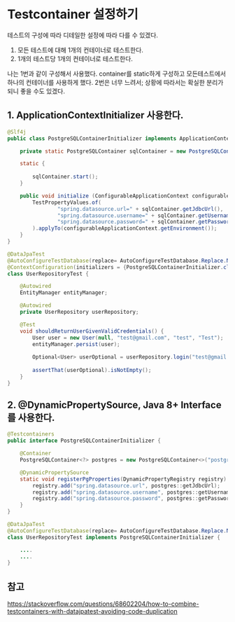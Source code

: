 # Testcontainer 설정하기

테스트의 구성에 따라 디테일한 설정에 따라 다를 수 있겠다.

1. 모든 테스트에 대해 1개의 컨테이너로 테스트한다. 
2. 1개의 테스트당 1개의 컨테이너로 테스트한다. 

나는 1번과 같이 구성해서 사용했다. container를 static하게 구성하고 모든테스트에서 하나의 컨테이너를 사용하게 했다. 2번은 너무 느려서; 상황에 따라서는 확실한 분리가 되니 좋을 수도 있겠다. 

## 1. ApplicationContextInitializer 사용한다.

```java
@Slf4j
public class PostgreSQLContainerInitializer implements ApplicationContextInitializer<ConfigurableApplicationContext> {

    private static PostgreSQLContainer sqlContainer = new PostgreSQLContainer("postgres:10.7");

    static {
        
        sqlContainer.start();
    }

    public void initialize (ConfigurableApplicationContext configurableApplicationContext){
        TestPropertyValues.of(
                "spring.datasource.url=" + sqlContainer.getJdbcUrl(),
                "spring.datasource.username=" + sqlContainer.getUsername(),
                "spring.datasource.password=" + sqlContainer.getPassword()
        ).applyTo(configurableApplicationContext.getEnvironment());
    }
}
```

```java
@DataJpaTest
@AutoConfigureTestDatabase(replace= AutoConfigureTestDatabase.Replace.NONE)
@ContextConfiguration(initializers = {PostgreSQLContainerInitializer.class})
class UserRepositoryTest {

    @Autowired
    EntityManager entityManager;

    @Autowired
    private UserRepository userRepository;

    @Test
    void shouldReturnUserGivenValidCredentials() {
        User user = new User(null, "test@gmail.com", "test", "Test");
        entityManager.persist(user);
        
        Optional<User> userOptional = userRepository.login("test@gmail.com", "test");
        
        assertThat(userOptional).isNotEmpty();
    }
}
```

## 2. @DynamicPropertySource, Java 8+ Interface 를 사용한다. 

```java
@Testcontainers
public interface PostgreSQLContainerInitializer {

    @Container
    PostgreSQLContainer<?> postgres = new PostgreSQLContainer<>("postgres:12.3");

    @DynamicPropertySource
    static void registerPgProperties(DynamicPropertyRegistry registry) {
        registry.add("spring.datasource.url", postgres::getJdbcUrl);
        registry.add("spring.datasource.username", postgres::getUsername);
        registry.add("spring.datasource.password", postgres::getPassword);
    }
}
```

```java
@DataJpaTest
@AutoConfigureTestDatabase(replace= AutoConfigureTestDatabase.Replace.NONE)
class UserRepositoryTest implements PostgreSQLContainerInitializer {

    ....
    ....
}
```

## 참고
https://stackoverflow.com/questions/68602204/how-to-combine-testcontainers-with-datajpatest-avoiding-code-duplication



